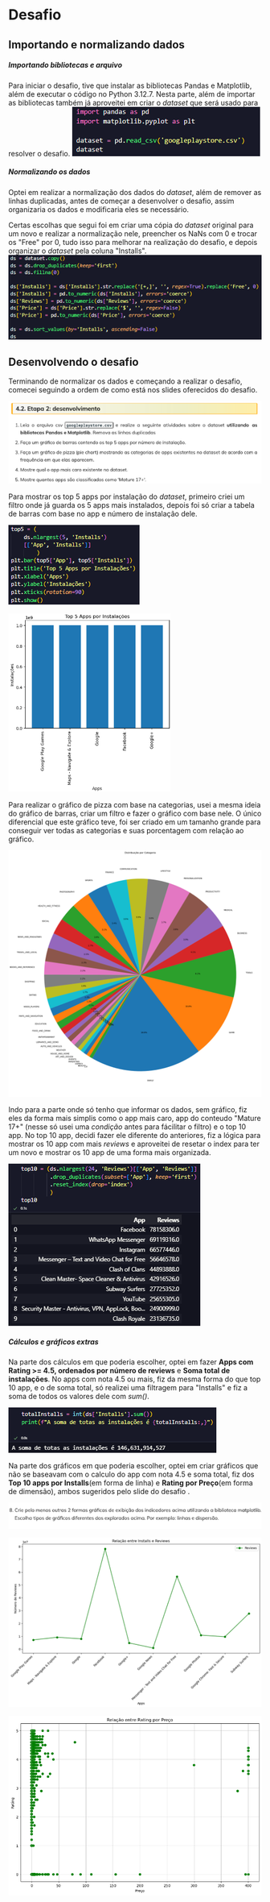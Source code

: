 # Desafio
## Importando e normalizando dados
##### Importando bibliotecas e arquivo
Para iniciar o desafio, tive que instalar as bibliotecas Pandas e Matplotlib, além de executar o código no Python 3.12.7. Nesta parte, além de importar as bibliotecas também já aproveitei em criar o *dataset* que será usado para resolver o desafio.
![Imagem Ambiente](../evidencias/importBibliotecas.png)

##### Normalizando os dados
Optei em realizar a normalização dos dados do *dataset*, além de remover as linhas duplicadas, antes de começar a desenvolver o desafio, assim organizaria os dados e modificaria eles se necessário.

Certas escolhas que segui foi em criar uma cópia do *dataset* original para um novo e realizar a normalização nele, preencher os NaNs com 0 e trocar os "Free" por 0, tudo isso para melhorar na realização do desafio, e depois organizar o *dataset* pela coluna "Installs".
![Imagem Normalização](../evidencias/normalizacaoDados.png)

## Desenvolvendo o desafio
Terminando de normalizar os dados e começando a realizar o desafio, comecei seguindo a ordem de como está nos slides oferecidos do desafio.

![Imagem Desenvolvimento Desafio](../evidencias/desenvolvimentoSlide.png)


Para mostrar os top 5 apps por instalação do *dataset*, primeiro criei um filtro onde já guarda os 5 apps mais instalados, depois foi só criar a tabela de barras com base no app e número de instalação dele.

![Imagem Top 5 código](../evidencias/top5Codigo.png)

![Imagem Top 5 gráfico](../evidencias/top5Grafico.png)

Para realizar o gráfico de pizza com base na categorias, usei a mesma ideia do gráfico de barras, criar um filtro e fazer o gráfico com base nele. O único diferencial que este gráfico teve, foi ser criado em um tamanho grande para conseguir ver todas as categorias e suas porcentagem com relação ao gráfico.

![Imagem Gráfico Pizza](../evidencias/graficoPizza.png)



Indo para a parte onde só tenho que informar os dados, sem gráfico, fiz eles da forma mais simplis como o app mais caro, app do conteudo "Mature 17+" (nesse só usei uma *condição* antes para fácilitar o filtro) e o top 10 app.
No top 10 app, decidi fazer ele diferente do anteriores, fiz a lógica para mostrar os 10 app com mais *reviews* e aproveitei de resetar o index para ter um novo e mostrar os 10 app de uma forma mais organizada.

![Imagem Top 10](../evidencias/top10.png)

##### Cálculos e gráficos extras
Na parte dos cálculos em que poderia escolher, optei em fazer __Apps com Rating >= 4.5, ordenados por número de reviews__ e __Soma total de instalações__. No apps com nota 4.5 ou mais, fiz da mesma forma do que top 10 app, e o de soma total, só realizei uma filtragem para "Installs" e fiz a soma de todos os valores dele com *sum()*.

![Imagem Soma total](../evidencias/somaTotal.png)


Na parte dos gráficos em que poderia escolher, optei em criar gráficos que não se baseavam com o calculo do app com nota 4.5 e soma total, fiz dos __Top 10 apps por Installs__(em forma de linha) e __Rating por Preço__(em forma de dimensão), ambos sugeridos pelo slide do desafio .

![Imagem Etapa 8](../evidencias/desenvolvimento8.png)


![Imagem Gráfico de linha](../evidencias/graficoLinha.png)

![Imagem Gráfico de dimensão](../evidencias/graficoDimensao.png)
